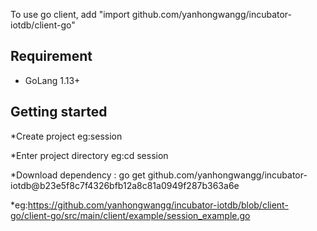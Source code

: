 <!--

    Licensed to the Apache Software Foundation (ASF) under one
    or more contributor license agreements.  See the NOTICE file
    distributed with this work for additional information
    regarding copyright ownership.  The ASF licenses this file
    to you under the Apache License, Version 2.0 (the
    "License"); you may not use this file except in compliance
    with the License.  You may obtain a copy of the License at

        http://www.apache.org/licenses/LICENSE-2.0

    Unless required by applicable law or agreed to in writing,
    software distributed under the License is distributed on an
    "AS IS" BASIS, WITHOUT WARRANTIES OR CONDITIONS OF ANY
    KIND, either express or implied.  See the License for the
    specific language governing permissions and limitations
    under the License.

-->

To use go client, add "import github.com/yanhongwangg/incubator-iotdb/client-go" 

## Requirement
* GoLang 1.13+

## Getting started
*Create project eg:session

*Enter project directory eg:cd session

*Download dependency : go get github.com/yanhongwangg/incubator-iotdb@b23e5f8c7f4326bfb12a8c81a0949f287b363a6e

*eg:https://github.com/yanhongwangg/incubator-iotdb/blob/client-go/client-go/src/main/client/example/session_example.go


